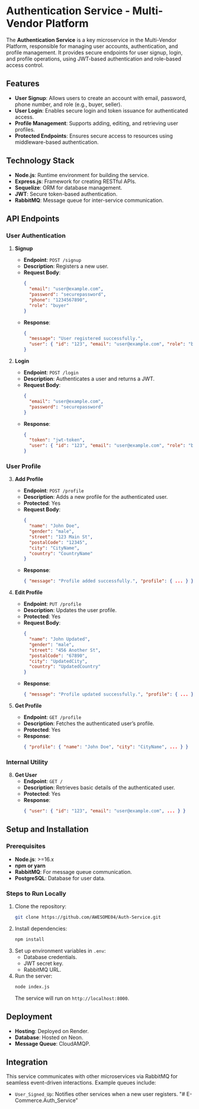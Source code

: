 # Authentication Service - Multi-Vendor Platform

The **Authentication Service** is a key microservice in the Multi-Vendor Platform, responsible for managing user accounts, authentication, and profile management. It provides secure endpoints for user signup, login, and profile operations, using JWT-based authentication and role-based access control.

## Features

- **User Signup**: Allows users to create an account with email, password, phone number, and role (e.g., buyer, seller).
- **User Login**: Enables secure login and token issuance for authenticated access.
- **Profile Management**: Supports adding, editing, and retrieving user profiles.
- **Protected Endpoints**: Ensures secure access to resources using middleware-based authentication.

## Technology Stack

- **Node.js**: Runtime environment for building the service.
- **Express.js**: Framework for creating RESTful APIs.
- **Sequelize**: ORM for database management.
- **JWT**: Secure token-based authentication.
- **RabbitMQ**: Message queue for inter-service communication.

## API Endpoints

### User Authentication

1. **Signup**
   - **Endpoint**: `POST /signup`
   - **Description**: Registers a new user.
   - **Request Body**:
     ```json
     {
       "email": "user@example.com",
       "password": "securepassword",
       "phone": "1234567890",
       "role": "buyer"
     }
     ```
   - **Response**:
     ```json
     {
       "message": "User registered successfully.",
       "user": { "id": "123", "email": "user@example.com", "role": "buyer" }
     }
     ```

2. **Login**
   - **Endpoint**: `POST /login`
   - **Description**: Authenticates a user and returns a JWT.
   - **Request Body**:
     ```json
     {
       "email": "user@example.com",
       "password": "securepassword"
     }
     ```
   - **Response**:
     ```json
     {
       "token": "jwt-token",
       "user": { "id": "123", "email": "user@example.com", "role": "buyer" }
     }
     ```

### User Profile

3. **Add Profile**
   - **Endpoint**: `POST /profile`
   - **Description**: Adds a new profile for the authenticated user.
   - **Protected**: Yes
   - **Request Body**:
     ```json
     {
       "name": "John Doe",
       "gender": "male",
       "street": "123 Main St",
       "postalCode": "12345",
       "city": "CityName",
       "country": "CountryName"
     }
     ```
   - **Response**:
     ```json
     { "message": "Profile added successfully.", "profile": { ... } }
     ```

4. **Edit Profile**
   - **Endpoint**: `PUT /profile`
   - **Description**: Updates the user profile.
   - **Protected**: Yes
   - **Request Body**:
     ```json
     {
       "name": "John Updated",
       "gender": "male",
       "street": "456 Another St",
       "postalCode": "67890",
       "city": "UpdatedCity",
       "country": "UpdatedCountry"
     }
     ```
   - **Response**:
     ```json
     { "message": "Profile updated successfully.", "profile": { ... } }
     ```

5. **Get Profile**
   - **Endpoint**: `GET /profile`
   - **Description**: Fetches the authenticated user’s profile.
   - **Protected**: Yes
   - **Response**:
     ```json
     { "profile": { "name": "John Doe", "city": "CityName", ... } }
     ```

### Internal Utility

8. **Get User**
   - **Endpoint**: `GET /`
   - **Description**: Retrieves basic details of the authenticated user.
   - **Protected**: Yes
   - **Response**:
     ```json
     { "user": { "id": "123", "email": "user@example.com", ... } }
     ```

## Setup and Installation

### Prerequisites

- **Node.js**: >=16.x
- **npm or yarn**
- **RabbitMQ**: For message queue communication.
- **PostgreSQL**: Database for user data.

### Steps to Run Locally

1. Clone the repository:
   ```bash
   git clone https://github.com/AWESOME04/Auth-Service.git
   ```
2. Install dependencies:
   ```bash
   npm install
   ```
3. Set up environment variables in `.env`:
   - Database credentials.
   - JWT secret key.
   - RabbitMQ URL.
4. Run the server:
   ```bash
   node index.js
   ```
   The service will run on `http://localhost:8000`.

## Deployment

- **Hosting**: Deployed on Render.
- **Database**: Hosted on Neon.
- **Message Queue**: CloudAMQP.

## Integration

This service communicates with other microservices via RabbitMQ for seamless event-driven interactions. Example queues include:

- `User_Signed_Up`: Notifies other services when a new user registers.
"# E-Commerce.Auth_Service" 
